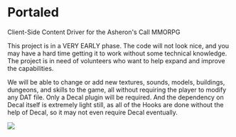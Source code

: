 # Portaled
Client-Side Content Driver for the Asheron's Call MMORPG

This project is in a VERY EARLY phase. The code will not look nice, and you may have a hard time getting it to work without some technical knowledge. The project is in need of volunteers who want to help expand and improve the capabilities.

We will be able to change or add new textures, sounds, models, buildings, dungeons, and skills to the game, all without requiring the player to modify any DAT file. Only a Decal plugin will be required. And the dependency on Decal itself is extremely light still, as all of the Hooks are done without the help of Decal, so it may not even require Decal eventually. 


![](https://i.imgur.com/hpj4cBE.png)
